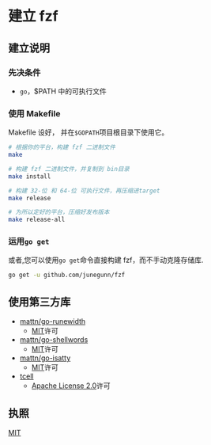 # 建立 fzf

## 建立说明

### 先决条件

- `go`，\$PATH 中的可执行文件

### 使用 Makefile

Makefile 设好， 并在`$GOPATH`项目根目录下使用它。

```sh
# 根据你的平台，构建 fzf 二进制文件
make

# 构建 fzf 二进制文件，并复制到 bin目录
make install

# 构建 32-位 和 64-位 可执行文件，再压缩进target
make release

# 为所以定好的平台，压缩好发布版本
make release-all
```

### 运用`go get`

或者,您可以使用`go get`命令直接构建 fzf，而不手动克隆存储库.

```sh
go get -u github.com/junegunn/fzf
```

## 使用第三方库

- [mattn/go-runewidth](https://github.com/mattn/go-runewidth)
  - [MIT](http://mattn.mit-license.org)许可
- [mattn/go-shellwords](https://github.com/mattn/go-shellwords)
  - [MIT](http://mattn.mit-license.org)许可
- [mattn/go-isatty](https://github.com/mattn/go-isatty)
  - [MIT](http://mattn.mit-license.org)许可
- [tcell](https://github.com/gdamore/tcell)
  - [Apache License 2.0](https://github.com/gdamore/tcell/blob/master/LICENSE)许可

## 执照

[MIT](LICENSE)
